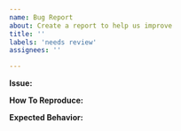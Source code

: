 ```yaml
---
name: Bug Report
about: Create a report to help us improve
title: ''
labels: 'needs review'
assignees: ''

---
```


**Issue:**
<!-- A clear and concise description of what the bug is. When possible, provide a link to the page where the issue occurs. -->
<!--
If the issue is specific to a programming language documentation, please use a hash tag to identify the relevant language. 
For example: #go, #javascript
-->

**How To Reproduce:**
<!-- Example
1. Go to '...'
2. Click on '....'
3. Scroll down to '....'
4. See error
-->

**Expected Behavior:**
<!-- A clear and concise description of what you expected to happen. -->

<!--
**Screenshots:**
If applicable, add screenshots to help explain your problem.
-->

<!-- (please complete the following information when relevant) -->
<!--
**Desktop:**
 - OS: [e.g. macOS
]
 - Browser [e.g. chrome, safari
]
 - Browser Version [e.g. 82
]
-->
<!--
**Smartphone:**
 - Device: [e.g. iPhone6
]
 - OS: [e.g. iOS8.1
]
 - Browser [e.g. stock browser, safari
]
 - Browser Version [e.g. 82
]
-->

<!--
**Additional context:**
Add any other context about the problem here.
-->

